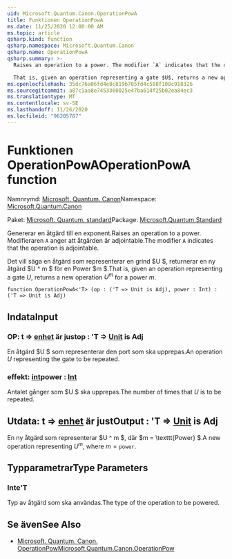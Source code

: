 ```yaml
---
uid: Microsoft.Quantum.Canon.OperationPowA
title: Funktionen OperationPowA
ms.date: 11/25/2020 12:00:00 AM
ms.topic: article
qsharp.kind: function
qsharp.namespace: Microsoft.Quantum.Canon
qsharp.name: OperationPowA
qsharp.summary: >-
  Raises an operation to a power. The modifier `A` indicates that the operation is adjointable.

  That is, given an operation representing a gate $U$, returns a new operation $U^m$ for a power $m$.
ms.openlocfilehash: 35dc76a06fd4e8c819b785fd4c588f108c918326
ms.sourcegitcommit: a87c1aa8e7453360025e47ba614f25b02ea84ec3
ms.translationtype: MT
ms.contentlocale: sv-SE
ms.lasthandoff: 11/26/2020
ms.locfileid: "96205787"
---
```

# <a name="operationpowa-function"></a><span data-ttu-id="0b59d-102">Funktionen OperationPowA</span><span class="sxs-lookup"><span data-stu-id="0b59d-102">OperationPowA function</span></span>

<span data-ttu-id="0b59d-103">Namnrymd: [Microsoft. Quantum. Canon](xref:Microsoft.Quantum.Canon)</span><span class="sxs-lookup"><span data-stu-id="0b59d-103">Namespace: [Microsoft.Quantum.Canon](xref:Microsoft.Quantum.Canon)</span></span>

<span data-ttu-id="0b59d-104">Paket: [Microsoft. Quantum. standard](https://nuget.org/packages/Microsoft.Quantum.Standard)</span><span class="sxs-lookup"><span data-stu-id="0b59d-104">Package: [Microsoft.Quantum.Standard](https://nuget.org/packages/Microsoft.Quantum.Standard)</span></span>


<span data-ttu-id="0b59d-105">Genererar en åtgärd till en exponent.</span><span class="sxs-lookup"><span data-stu-id="0b59d-105">Raises an operation to a power.</span></span>
<span data-ttu-id="0b59d-106">Modifieraren `A` anger att åtgärden är adjointable.</span><span class="sxs-lookup"><span data-stu-id="0b59d-106">The modifier `A` indicates that the operation is adjointable.</span></span>

<span data-ttu-id="0b59d-107">Det vill säga en åtgärd som representerar en grind $U $, returnerar en ny åtgärd $U ^ m $ för en Power $m $.</span><span class="sxs-lookup"><span data-stu-id="0b59d-107">That is, given an operation representing a gate $U$, returns a new operation $U^m$ for a power $m$.</span></span>

```qsharp
function OperationPowA<'T> (op : ('T => Unit is Adj), power : Int) : ('T => Unit is Adj)
```


## <a name="input"></a><span data-ttu-id="0b59d-108">Indata</span><span class="sxs-lookup"><span data-stu-id="0b59d-108">Input</span></span>

### <a name="op--t--unit--is-adj"></a><span data-ttu-id="0b59d-109">OP: t => [enhet](xref:microsoft.quantum.lang-ref.unit)  är just</span><span class="sxs-lookup"><span data-stu-id="0b59d-109">op : 'T => [Unit](xref:microsoft.quantum.lang-ref.unit)  is Adj</span></span>

<span data-ttu-id="0b59d-110">En åtgärd $U $ som representerar den port som ska upprepas.</span><span class="sxs-lookup"><span data-stu-id="0b59d-110">An operation $U$ representing the gate to be repeated.</span></span>


### <a name="power--int"></a><span data-ttu-id="0b59d-111">effekt: [int](xref:microsoft.quantum.lang-ref.int)</span><span class="sxs-lookup"><span data-stu-id="0b59d-111">power : [Int](xref:microsoft.quantum.lang-ref.int)</span></span>

<span data-ttu-id="0b59d-112">Antalet gånger som $U $ ska upprepas.</span><span class="sxs-lookup"><span data-stu-id="0b59d-112">The number of times that $U$ is to be repeated.</span></span>



## <a name="output--t--unit--is-adj"></a><span data-ttu-id="0b59d-113">Utdata: t => [enhet](xref:microsoft.quantum.lang-ref.unit)  är just</span><span class="sxs-lookup"><span data-stu-id="0b59d-113">Output : 'T => [Unit](xref:microsoft.quantum.lang-ref.unit)  is Adj</span></span>

<span data-ttu-id="0b59d-114">En ny åtgärd som representerar $U ^ m $, där $m = \texttt{Power} $.</span><span class="sxs-lookup"><span data-stu-id="0b59d-114">A new operation representing $U^m$, where $m = \texttt{power}$.</span></span>

## <a name="type-parameters"></a><span data-ttu-id="0b59d-115">Typparametrar</span><span class="sxs-lookup"><span data-stu-id="0b59d-115">Type Parameters</span></span>

### <a name="t"></a><span data-ttu-id="0b59d-116">Inte</span><span class="sxs-lookup"><span data-stu-id="0b59d-116">'T</span></span>

<span data-ttu-id="0b59d-117">Typ av åtgärd som ska användas.</span><span class="sxs-lookup"><span data-stu-id="0b59d-117">The type of the operation to be powered.</span></span>

## <a name="see-also"></a><span data-ttu-id="0b59d-118">Se även</span><span class="sxs-lookup"><span data-stu-id="0b59d-118">See Also</span></span>

- [<span data-ttu-id="0b59d-119">Microsoft. Quantum. Canon. OperationPow</span><span class="sxs-lookup"><span data-stu-id="0b59d-119">Microsoft.Quantum.Canon.OperationPow</span></span>](xref:Microsoft.Quantum.Canon.OperationPow)
